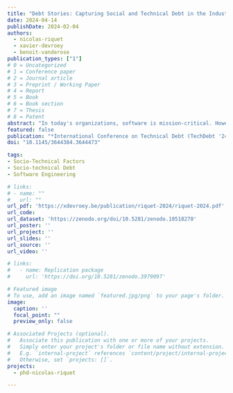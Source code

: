 ```yaml
---
title: "Debt Stories: Capturing Social and Technical Debt in the Industry"
date: 2024-04-14
publishDate: 2024-02-04
authors:
  - nicolas-riquet
  - xavier-devroey
  - benoit-vanderose
publication_types: ["1"]
# 0 = Uncategorized
# 1 = Conference paper
# 2 = Journal article
# 3 = Preprint / Working Paper
# 4 = Report
# 5 = Book
# 6 = Book section
# 7 = Thesis
# 8 = Patent
abstract: "In today's organizations, software is mission-critical. However, the legacy of past decisions can make tasks related to artifacts increasingly inefficient or risky, creating debt. While most researchers and practitioners mainly focus on technical debt, some have investigated its social dimensions, known as social debt. We argue that organizations developing software need to tackle debt holistically, as it is intrinsically a socio-technical issue. In this short paper, we rely on a definition of socio-technical debt based on the existing literature to define Debt Stories: a tool based on the User Story format, that can help capture debt elements directly from the stakeholders involved in software development. A debt story includes information about the role of the stakeholder in the development process, the social or technical context, and the impact of the debt element on the different tasks performed by the stakeholder. We provide a first empirical evaluation of the usage of Debt Stories in an industrial context, demonstrating the relevance of Debt Stories to express and communicate socio-technical debt."
featured: false
publication: "*International Conference on Technical Debt (TechDebt '24)*"
doi: "10.1145/3644384.3644473"

tags:
- Socio-Technical Factors
- Socio-technical Debt
- Software Engineering

# links:
# - name: ""
#   url: ""
url_pdf: 'https://xdevroey.be/publication/riquet-2024/riquet-2024.pdf'
url_code: 
url_dataset: 'https://zenodo.org/doi/10.5281/zenodo.10518270'
url_poster: ''
url_project: ''
url_slides: ''
url_source: ''
url_video: ''

# links:
#   - name: Replication package
#     url: 'https://doi.org/10.5281/zenodo.3979097'

# Featured image
# To use, add an image named `featured.jpg/png` to your page's folder.
image:
  caption: ''
  focal_point: ""
  preview_only: false

# Associated Projects (optional).
#   Associate this publication with one or more of your projects.
#   Simply enter your project's folder or file name without extension.
#   E.g. `internal-project` references `content/project/internal-project/index.md`.
#   Otherwise, set `projects: []`.
projects:
  - phd-nicolas-riquet

---
```

